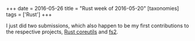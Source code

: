 +++
date = 2016-05-26
title = "Rust week of 2016-05-20"
[taxonomies]
tags = ['Rust']
+++

I just did two submissions, which also happen to be my first
contributions to the respective projects, [Rust coreutils] and [fs2].

  [Rust coreutils]: https://github.com/uutils/coreutils/pull/888
  [fs2]: https://github.com/danburkert/fs2-rs/pull/7
